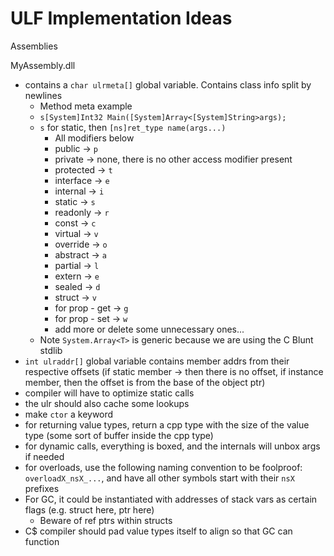 # ULF Implementation Ideas

Assemblies

MyAssembly.dll
- contains a `char ulrmeta[]` global variable. Contains class info split by newlines
	- Method meta example
	- `s[System]Int32 Main([System]Array<[System]String>args);`
	- `s` for static, then `[ns]ret_type name(args...)`
		- All modifiers below
		- public -> `p`
		- private -> none, there is no other access modifier present
		- protected -> `t`
		- interface -> `e`
		- internal -> `i`
		- static -> `s`
		- readonly -> `r`
		- const -> `c`
		- virtual -> `v`
		- override -> `o`
		- abstract -> `a`
		- partial -> `l`
		- extern -> `e`
		- sealed -> `d`
		- struct -> `v`
		- for prop - get -> `g`
		- for prop - set -> `w`
		- add more or delete some unnecessary ones...
	- Note `System.Array<T>` is generic because we are using the C Blunt stdlib
- `int ulraddr[]` global variable contains member addrs from their respective offsets (if static member -> then there is no offset, if instance member, then the offset is from the base of the object ptr)
- compiler will have to optimize static calls
- the ulr should also cache some lookups
- make `ctor` a keyword
- for returning value types, return a cpp type with the size of the value type (some sort of buffer inside the cpp type)
- for dynamic calls, everything is boxed, and the internals will unbox args if needed
- for overloads, use the following naming convention to be foolproof: `overloadX_nsX_...`, and have all other symbols start with their `nsX` prefixes
- For GC, it could be instantiated with addresses of stack vars as certain flags (e.g. struct here, ptr here)
	- Beware of ref ptrs within structs
- C$ compiler should pad value types itself to align so that GC can function